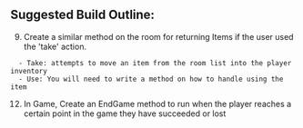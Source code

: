 ## Suggested Build Outline:

<!-- 1. Establish a basic story and map (draw your map out) -->
<!-- 2. Pull down the project and complete initial setup by satisfying all the interfaces ('implement interface') -->
<!-- 3. In Game.Setup() create all your rooms and items -->
<!-- 4. Your rooms will have to have a dictionary of 'exits' where the key is the exit direction and the value is the room that it exits to, add that to the Room class -->
<!-- 5. Back in setup, establish the exits for each room
    - Room1.Exits.Add("east", Room2)
    - Room2.Exits.Add("west", Room1)
    - Room2.Exits.Add("north", Room3)
    - Room3.Exits.Add("south", Room2) -->
<!-- 6. Create your items & add them to the Items list within the room they belong to. -->
<!-- 7. At the end of setup be sure to set the CurrentRoom to whichever room the player should start in. -->
<!-- 8. On the room class create a method to handle changing rooms. This method should return a room if one was found at that exit. -->
9. Create a similar method on the room for returning Items if the user used the 'take' action.
<!-- 10. Back in the Game class, create methods for:
    - Look (returns the current room description)
    -  Quit (changes a global 'playing' variable to false)
    - Help (prints a list of usable commands) -->
<!-- 11. Set Up your game loop in a method called Play
    -  This method should start by running Setup() before starting the loop
    -  In the while(playing) loop, prompt the user for input and take in user input
    - Evaluate that input on a switch to determine what action to run -->
<!-- -  Go: runs the method you created to move from room to room -->
      - Take: attempts to move an item from the room list into the player inventory
      - Use: You will need to write a method on how to handle using the item
<!-- - Look: run the look method
       - Help: run the health method
       - Quit: run the quit method. -->
12. In Game, Create an EndGame method to run when the player reaches a certain point in the game they have succeeded or lost
